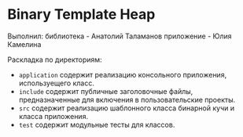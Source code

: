 # Binary Template Heap

Выполнил: библиотека - Анатолий Таламанов
          приложение - Юлия Камелина

Раскладка по директориям:

  - `application` содержит реализацию консольного приложения, используещего
    класс.
  - `include` содержит публичные заголовочные файлы, предназначенные для
    включения в пользовательские проекты.
  - `src` содержит реализацию шаблонного класса бинарной кучи и класса приложения.
  - `test` содержит модульные тесты для классов.

<!-- - `docs` содержит документацию на класс. -->

